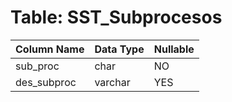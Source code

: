 # Table: SST_Subprocesos

| Column Name | Data Type | Nullable |
|-------------|-----------|----------|
| sub_proc | char | NO |
| des_subproc | varchar | YES |
